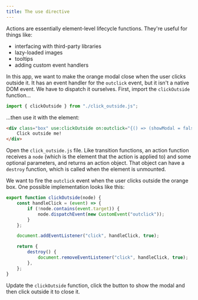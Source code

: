 ```yaml
---
title: The use directive
---
```


Actions are essentially element-level lifecycle functions. They're useful for things like:

- interfacing with third-party libraries
- lazy-loaded images
- tooltips
- adding custom event handlers

In this app, we want to make the orange modal close when the user clicks outside it. It has an event handler for the `outclick` event, but it isn't a native DOM event. We have to dispatch it ourselves. First, import the `clickOutside` function...

```ts
import { clickOutside } from "./click_outside.js";
```

...then use it with the element:

```html
<div class="box" use:clickOutside on:outclick="{() => (showModal = false)}">
	Click outside me!
</div>
```

Open the `click_outside.js` file. Like transition functions, an action function receives a `node` (which is the element that the action is applied to) and some optional parameters, and returns an action object. That object can have a `destroy` function, which is called when the element is unmounted.

We want to fire the `outclick` event when the user clicks outside the orange box. One possible implementation looks like this:

```ts
export function clickOutside(node) {
	const handleClick = (event) => {
		if (!node.contains(event.target)) {
			node.dispatchEvent(new CustomEvent("outclick"));
		}
	};

	document.addEventListener("click", handleClick, true);

	return {
		destroy() {
			document.removeEventListener("click", handleClick, true);
		},
	};
}
```

Update the `clickOutside` function, click the button to show the modal and then click outside it to close it.
